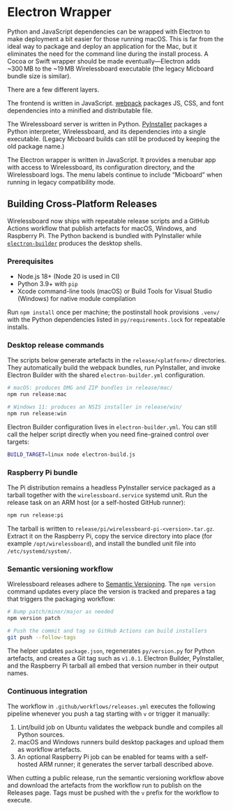 # Electron Wrapper
Python and JavaScript dependencies can be wrapped with Electron to make deployment a bit easier for those running macOS. This is far from the ideal way to package and deploy an application for the Mac, but it eliminates the need for the command line during the install process. A Cocoa or Swift wrapper should be made eventually—Electron adds ~300 MB to the ~19 MB Wirelessboard executable (the legacy Micboard bundle size is similar).

There are a few different layers.

The frontend is written in JavaScript. [webpack](https://webpack.js.org) packages JS, CSS, and font dependencies into a minified and distributable file.

The Wirelessboard server is written in Python. [PyInstaller](https://pyinstaller.readthedocs.io/en/stable/) packages a Python interpreter, Wirelessboard, and its dependencies into a single executable. (Legacy Micboard builds can still be produced by keeping the old package name.)

The Electron wrapper is written in JavaScript. It provides a menubar app with access to Wirelessboard, its configuration directory, and the Wirelessboard logs. The menu labels continue to include “Micboard” when running in legacy compatibility mode.

## Building Cross-Platform Releases
Wirelessboard now ships with repeatable release scripts and a GitHub Actions workflow that publish artefacts for macOS, Windows, and Raspberry Pi. The Python backend is bundled with PyInstaller while [`electron-builder`](https://www.electron.build) produces the desktop shells.

### Prerequisites
* Node.js 18+ (Node 20 is used in CI)
* Python 3.9+ with `pip`
* Xcode command-line tools (macOS) or Build Tools for Visual Studio (Windows) for native module compilation

Run `npm install` once per machine; the postinstall hook provisions `.venv/` with the Python dependencies listed in `py/requirements.lock` for repeatable installs.

### Desktop release commands
The scripts below generate artefacts in the `release/<platform>/` directories. They automatically build the webpack bundles, run PyInstaller, and invoke Electron Builder with the shared `electron-builder.yml` configuration.

```bash
# macOS: produces DMG and ZIP bundles in release/mac/
npm run release:mac

# Windows 11: produces an NSIS installer in release/win/
npm run release:win
```

Electron Builder configuration lives in `electron-builder.yml`. You can still call the helper script directly when you need fine-grained control over targets:

```bash
BUILD_TARGET=linux node electron-build.js
```

### Raspberry Pi bundle
The Pi distribution remains a headless PyInstaller service packaged as a tarball together with the `wirelessboard.service` systemd unit. Run the release task on an ARM host (or a self-hosted GitHub runner):

```bash
npm run release:pi
```

The tarball is written to `release/pi/wirelessboard-pi-<version>.tar.gz`. Extract it on the Raspberry Pi, copy the service directory into place (for example `/opt/wirelessboard`), and install the bundled unit file into `/etc/systemd/system/`.

### Semantic versioning workflow
Wirelessboard releases adhere to [Semantic Versioning](https://semver.org/). The `npm version` command updates every place the version is tracked and prepares a tag that triggers the packaging workflow:

```bash
# Bump patch/minor/major as needed
npm version patch

# Push the commit and tag so GitHub Actions can build installers
git push --follow-tags
```

The helper updates `package.json`, regenerates `py/version.py` for Python artefacts, and creates a Git tag such as `v1.0.1`. Electron Builder, PyInstaller, and the Raspberry Pi tarball all embed that version number in their output names.

### Continuous integration
The workflow in `.github/workflows/releases.yml` executes the following pipeline whenever you push a tag starting with `v` or trigger it manually:

1. Lint/build job on Ubuntu validates the webpack bundle and compiles all Python sources.
2. macOS and Windows runners build desktop packages and upload them as workflow artefacts.
3. An optional Raspberry Pi job can be enabled for teams with a self-hosted ARM runner; it generates the server tarball described above.

When cutting a public release, run the semantic versioning workflow above and download the artefacts from the workflow run to publish on the Releases page. Tags must be pushed with the `v` prefix for the workflow to execute.
